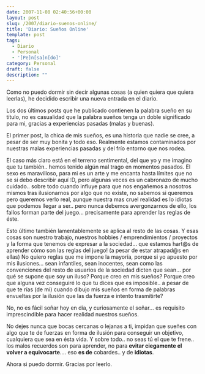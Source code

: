 ```yaml
---
date: 2007-11-08 02:40:56+00:00
layout: post
slug: /2007/diario-suenos-online/
title: 'Diario: Sueños Online'
template: post
tags:
  - Diario
  - Personal
  - '[Pe]n[sa]n[do]'
category: Personal
draft: false
description: ""
---
```


Como no puedo dormir sin decir algunas cosas (a quien quiera que quiera leerlas), he decidido escribir una nueva entrada en el diario.

Los dos últimos posts que he publicado contienen la palabra sueño en su título, no es casualidad que la palabra sueños tenga un doble significado para mi, gracias a experiencias pasadas (malas y buenas).

El primer post, la chica de mis sueños, es una historia que nadie se cree, a pesar de ser muy bonita y todo eso. Realmente estamos contaminados por nuestras malas experiencias pasadas y del frío entorno que nos rodea.

El caso más claro está en el terreno sentimental, del que yo y me imagino que tu también.. hemos tenido algún mal trago en momentos pasados. El sexo es maravilloso, para mi es un arte y me encanta hasta límites que no se si debo describir aquí :D, pero algunas veces es un cabronazo de mucho cuidado.. sobre todo cuando influye para que nos engañemos a nosotros mismos tras ilusionarnos por algo que no existe, no sabemos si queremos pero queremos verlo real, aunque nuestra mas cruel realidad es lo idiotas que podemos llegar a ser.. pero nunca debemos avergonzarnos de ello, los fallos forman parte del juego... precisamente para aprender las reglas de éste.

Esto último también lamentablemente se aplica al resto de las cosas. Y esas cosas son nuestro trabajo, nuestros hobbies / emprendimientos / proyectos y la forma que tenemos de expresar a la sociedad... que estamos hart@s de aprender cómo son las reglas del juego! (a pesar de estar atrapad@s en ellas) No quiero reglas que me impone la mayoría, porque si yo apuesto por mis ilusiones... sean infantiles, sean inocentes, sean como las convenciones del resto de usuarios de la sociedad dicten que sean... por qué se supone que soy un iluso? Porque creo en mis sueños? Porque creo que alguna vez conseguiré lo que tu dices que es imposible.. a pesar de que te rías (de mi) cuando dibujo mis sueños en forma de palabras envueltas por la ilusión que las da fuerza e intento trasmitirte?

No, no es fácil soñar hoy en día, y curiosamente el soñar... es requisito imprescindible para hacer realidad nuestros sueños.

No dejes nunca que bocas cercanas o lejanas a ti, impidan que sueñes con algo que te de fuerzas en forma de ilusión para conseguir un objetivo, cualquiera que sea en ésta vida. Y sobre todo.. no seas tú el que te frene.. los malos recuerdos son para aprender, no para **evitar ciegamente el volver a equivocarte**.... eso **es de** cobardes.. y de **idiotas**.

Ahora si puedo dormir. Gracias por leerlo.

